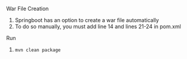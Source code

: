 War File Creation
1. Springboot has an option to create a war file automatically
2. To do so manually, you must add line 14 and lines 21-24 in pom.xml

Run
1. `mvn clean package`
